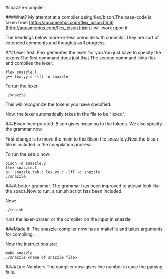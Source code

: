#snazzle-compiler

###What?
My attempt at a compiler using flex/bison.The base-code is taken from [http://aquamentus.com/flex_bison.html](http://aquamentus.com/flex_bison.html).I will work upon it.

The headings below more-or-less coincide with commits. They are sort of extended comments and thoughts as I progress.

###Lexer first.
Flex generates the lexer for you.You just have to specify the tokens.The first command does just that.The second command links flex and compiles the lexer.

```
flex snazzle.l
g++ lex.yy.c -lfl -o snazzle
```
To run the lexer, 

```
./snazzle
```
This will recogonize the tokens you have specified.

Now, the lexer automatically takes in the file to be "lexed".

###Bison Incorporated.
Bison gives meaning to the tokens. We also specify the grammar now.

First change is to move the main to the Bison file snazzle.y.Next the bison file is included in the compilation process.

To run the setup now:
```
bison -d snazzle.y
flex snazzle.l
g++ snazzle.tab.c lex.yy.c -lfl -o snazzle
./snazzle
```

###A better grammar.
The grammar has been improved to atleast look like the specs.Now to run, a run.sh script has been included.

Now:
```
./run.sh
```
runs the lexer-parser, or the compiler on the input in.snazzle

###Made It!
The snazzle-compiler now has a makefile and takes arguments for compiling.

Now the instructions are:
```
make snazzle
./snazzle <name of snazzle file>
```

####Line Numbers
The compiler now gives line number in case the parsing fails. 
